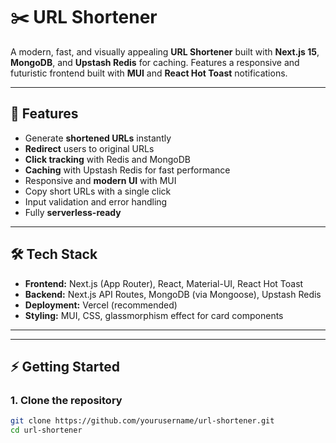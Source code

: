 # ✂️ URL Shortener

A modern, fast, and visually appealing **URL Shortener** built with **Next.js 15**, **MongoDB**, and **Upstash Redis** for caching. Features a responsive and futuristic frontend built with **MUI** and **React Hot Toast** notifications.

---

## 🚀 Features

- Generate **shortened URLs** instantly
- **Redirect** users to original URLs
- **Click tracking** with Redis and MongoDB
- **Caching** with Upstash Redis for fast performance
- Responsive and **modern UI** with MUI
- Copy short URLs with a single click
- Input validation and error handling
- Fully **serverless-ready**

---

## 🛠️ Tech Stack

- **Frontend:** Next.js (App Router), React, Material-UI, React Hot Toast
- **Backend:** Next.js API Routes, MongoDB (via Mongoose), Upstash Redis
- **Deployment:** Vercel (recommended)
- **Styling:** MUI, CSS, glassmorphism effect for card components

---



---

## ⚡ Getting Started

### 1. Clone the repository

```bash
git clone https://github.com/yourusername/url-shortener.git
cd url-shortener
